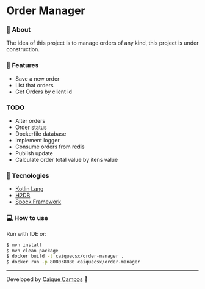 # Order Manager

### 🚀 About

The idea of this project is to manage orders of any kind, this project is under construction.

### 📌 Features
* Save a new order
* List that orders
* Get Orders by client id

### TODO
* Alter orders
* Order status
* Dockerfile database
* Implement logger
* Consume orders from redis
* Publish update
* Calculate order total value by itens value

### 🔨 Tecnologies
* [Kotlin Lang](https://kotlinlang.org/)
* [H2DB](https://www.h2database.com/html/main.html)
* [Spock Framework](https://spockframework.org/)

### 💻 How to use

Run with IDE or:

```sh
$ mvn install
$ mvn clean package
$ docker build -t caiquecsx/order-manager .
$ docker run -p 8080:8080 caiquecsx/order-manager
```

---
Developed by [Caique Campos](https://www.linkedin.com/in/caiquecsx/) 🚀


